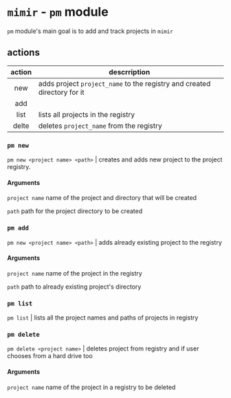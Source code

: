 # `mimir` - `pm` module

`pm` module's main goal is to add and track projects in `mimir`

## actions
| action | descrription |
| :-: | - |
| new <project name> <path> | adds project `project_name` to the registry and created directory for it |
| add <path> <project name> |
| list | lists all projects in the registry |
| delte <project name> | deletes `project_name` from the registry |

### `pm new`
`pm new <project name> <path>` | creates and adds new project to the project registry.

#### Arguments
`project name` name of the project and directory that will be created

`path` path for the project directory to be created
### `pm add`
`pm new <project name> <path>` | adds already existing project to the registry

#### Arguments
`project name` name of the project in the registry

`path` path to already existing project's directory
### `pm list`
`pm list` | lists all the project names and paths of projects in registry
### `pm delete`
`pm delete <project name>` | deletes project from registry and if user chooses from a hard drive too
#### Arguments
`project name` name of the project in a registry to be deleted


